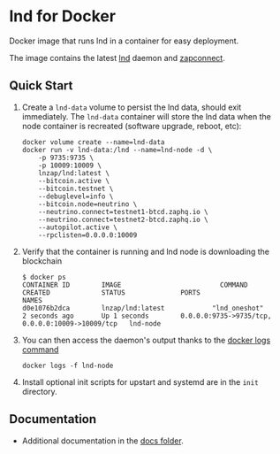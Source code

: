 # lnd for Docker

Docker image that runs lnd in a container for easy deployment.

The image contains the latest [lnd](https://github.com/lightningnetwork/lnd) daemon and [zapconnect](https://github.com/LN-Zap/zapconnect).

## Quick Start

1.  Create a `lnd-data` volume to persist the lnd data, should exit immediately. The `lnd-data` container will store the lnd data when the node container is recreated (software upgrade, reboot, etc):

        docker volume create --name=lnd-data
        docker run -v lnd-data:/lnd --name=lnd-node -d \
            -p 9735:9735 \
            -p 10009:10009 \
            lnzap/lnd:latest \
            --bitcoin.active \
            --bitcoin.testnet \
            --debuglevel=info \
            --bitcoin.node=neutrino \
            --neutrino.connect=testnet1-btcd.zaphq.io \
            --neutrino.connect=testnet2-btcd.zaphq.io \
            --autopilot.active \
            --rpclisten=0.0.0.0:10009

2.  Verify that the container is running and lnd node is downloading the blockchain

        $ docker ps
        CONTAINER ID        IMAGE                         COMMAND             CREATED             STATUS              PORTS                                              NAMES
        d0e1076b2dca        lnzap/lnd:latest            "lnd_oneshot"       2 seconds ago       Up 1 seconds        0.0.0.0:9735->9735/tcp, 0.0.0.0:10009->10009/tcp   lnd-node

3.  You can then access the daemon's output thanks to the [docker logs command](https://docs.docker.com/reference/commandline/cli/#logs)

        docker logs -f lnd-node

4.  Install optional init scripts for upstart and systemd are in the `init` directory.

## Documentation

- Additional documentation in the [docs folder](docs).
